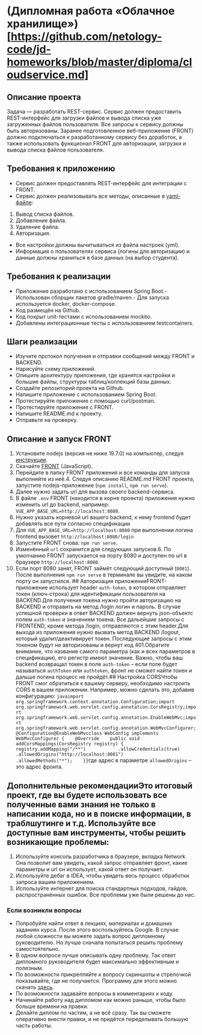 # (Дипломная работа «Облачное хранилище»)[https://github.com/netology-code/jd-homeworks/blob/master/diploma/cloudservice.md]
## Описание проекта
Задача — разработать REST-сервис. Сервис должен предоставить REST-интерфейс для загрузки файлов и вывода списка уже загруженных файлов пользователя. Все запросы к сервису должны быть авторизованы. Заранее подготовленное веб-приложение (FRONT) должно подключаться к разработанному сервису без доработок, а также использовать функционал FRONT для авторизации, загрузки и вывода списка файлов пользователя.
## Требования к приложению
- Сервис должен предоставлять REST-интерфейс для интеграции с FRONT.
- Сервис должен реализовывать все методы, описанные в [yaml-файле](./CloudServiceSpecification.yaml):  
1. Вывод списка файлов.  
2. Добавление файла.  
3. Удаление файла.  
4. Авторизация.
- Все настройки должны вычитываться из файла настроек (yml).
- Информация о пользователях сервиса (логины для авторизации) и данные должны храниться в базе данных (на выбор студента).
## Требования к реализации
- Приложение разработано с использованием Spring Boot.- Использован сборщик пакетов gradle/maven.- Для запуска используется docker, docker-compose.
- Код размещён на Github.
- Код покрыт unit-тестами с использованием mockito.
- Добавлены интеграционные тесты с использованием testcontainers.
## Шаги реализации
- Изучите протокол получения и отправки сообщений между FRONT и BACKEND.
- Нарисуйте схему приложений.
- Опишите архитектуру приложения, где хранятся настройки и большие файлы, структуры таблиц/коллекций базы данных.
- Создайте репозиторий проекта на Github.
- Напишите приложение с использованием Spring Boot.
- Протестируйте приложение с помощью curl/postman.
- Протестируйте приложение с FRONT.
- Напишите README.md к проекту.
- Отправьте на проверку.
## Описание и запуск FRONT
1. Установите nodejs (версия не ниже 19.7.0) на компьютер, следуя [инструкции](https://nodejs.org/ru/download/current/).
2. Скачайте [FRONT](./netology-diplom-frontend) (JavaScript).
3. Перейдите в папку FRONT приложения и все команды для запуска выполняйте из неё.4. Следуя описанию README.md FRONT проекта, запустите nodejs-приложение (`npm install`, `npm run serve`).
5. Далее нужно задать url для вызова своего backend-сервиса.    
1. В файле `.env` FRONT (находится в корне проекта) приложения нужно изменить url до backend, например: `VUE_APP_BASE_URL=http://localhost:8080`.        
1. Нужно указать корневой url вашего backend, к нему frontend будет добавлять все пути согласно спецификации       
2. Для `VUE_APP_BASE_URL=http://localhost:8080` при выполнении логина frontend вызовет `http://localhost:8080/login`    
2. Запустите FRONT снова: `npm run serve`.    
3. Изменённый `url` сохранится для следующих запусков.6. По умолчанию FRONT запускается на порту 8080 и доступен по url в браузере `http://localhost:8080`.    
1. Если порт 8080 занят, FRONT займёт следующий доступный (`8081`). После выполнения `npm run serve` в терминале вы увидите, на каком порту он запустился. ## Авторизация приложенияFRONT-приложение использует header `auth-token`, в котором отправляет токен (ключ-строка) для идентификации пользователя на BACKEND.Для получения токена нужно пройти авторизацию на BACKEND и отправить на метод /login логин и пароль. В случае успешной проверки в ответ BACKEND должен вернуть json-объектс полем `auth-token` и значением токена. Все дальейшие запросы с FRONTEND, кроме метода /login, отправляются с этим header.Для выхода из приложения нужно вызвать метод BACKEND /logout, который удалит/деактивирует токен. Последующие запросы с этим токеном будут не авторизованы и вернут код 401.Обратите внимание, что название самого параметра (как и всех параметров в спецификации), его регистр имеют значение. Важно, чтобы ваш backend возвращал токен в поле `auth-token` – если поле будет называться `authToken` или `authtoken`, фронт не сможет найти токен и дальше логина процесс не пройдёт.## Настройка CORSЧтобы FRONT смог обратиться к вашему серверу, необходимо настроить CORS в вашем приложении. Например, можно сделать это, добавив конфигурацию: ```javaimport org.springframework.context.annotation.Configuration;import org.springframework.web.servlet.config.annotation.CorsRegistry;import org.springframework.web.servlet.config.annotation.EnableWebMvc;import org.springframework.web.servlet.config.annotation.WebMvcConfigurer;@Configuration@EnableWebMvcclass WebConfig implements WebMvcConfigurer {    @Override    public void addCorsMappings(CorsRegistry registry) {        registry.addMapping("/**")            .allowCredentials(true)            .allowedOrigins("http://localhost:8081")            .allowedMethods("*");    }}```где адрес в параметре `allowedOrigins` – это адрес фронта.
## Дополнительные рекомендацииЭто итоговый проект, где вы будете использовать все полученные вами знания не только в написании кода, но и в поиске информации, в траблшутинге и т.д. Используйте все доступные вам инструменты, чтобы решить возникающие проблемы:
1) Используйте консоль разработчика в браузере, вкладка Network. Она позволит вам увидеть, какой запрос отправляет фронт, какие параметры и url он использует, какой ответ он получает.
2) Используйте дебаг в IDEA, чтобы увидеть весь процесс обработки запроса вашим приложением.
3) Используйте интернет для поиска стандартных подходов, гайдов, распространённых ошибок. Все проблемы уже были решены до нас.
### Если возникли вопросы
- Попробуйте найти ответ в лекциях, материалах и домашних заданиях курса. После этого воспользуйтесь Google. В случае любой сложности вы можете задать вопрос дипломному руководителю. Но лучше сначала попытаться решить проблему самостоятельно.
- В одном вопросе лучше описывать одну проблему. Так ответ дипломного руководителя будет максимально эффективным и полезным.
- По возможности прикрепляйте к вопросу скриншоты и стрелочкой показывайте, где не получается. Программу для этого можно скачать [здесь](https://app.prntscr.com/ru/).
- По возможности задавайте вопросы в комментариях к коду.
- Начинайте работу над дипломом как можно раньше, чтобы было больше времени на правки.
- Делайте диплом по частям, а не всё сразу. Так вы сможете оперативно внести правки, и не придётся переделывать большую часть работы. 